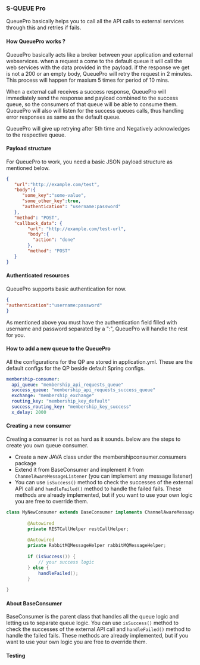 ### S-QUEUE Pro

QueuePro basically helps you to call all the API calls to external services through this and retries if fails.

#### How QueuePro works ?

QueuePro basically acts like a broker between your application and external webservices. when a request a come to the
default queue it will call the web services with the data provided in the payload. if the response we get is not a 200 
or an empty body, QueuePro will retry the request in 2 minutes. This process will happen for maxium 5 times for period 
of 10 mins.

When a external call receives a success response, QueuePro will immediately send the response and payload combined to the 
success queue, so the consumers of that queue will be able to consume them. QueuePro will also will listen for the success 
queues calls, thus handling error responses as same as the default queue.

QueuePro will give up retrying after 5th time and Negatively acknowledges to the respective queue. 

#### Payload structure
For QueuePro to work, you need a basic JSON payload structure as mentioned below.
```json
{  
   "url":"http://example.com/test",
   "body":{  
      "some_key":"some-value",
      "some_other_key":true,
      "authentication": "username:password"
   },
   "method": "POST",
   "callback_data": {
        "url": "http://example.com/test-url",
        "body":{  
          "action": "done"
        },
        "method": "POST"
   }
}
```

#### Authenticated resources
QueuePro supports basic authentication for now.
```json
{
"authentication":"username:password"
}
```
As mentioned above you must have the authentication field filled with username and password separated by a ":", QueuePro
will handle the rest for you.

#### How to add a new queue to the QueuePro

All the configurations for the QP are stored in application.yml.
These are the default configs for the QP beside default Spring configs.
```yaml
membership-consumer:
  api_queue: "membership_api_requests_queue"
  success_queue: "membership_api_requests_success_queue"
  exchange: "membership_exchange"
  routing_key: "membership_key_default"
  success_routing_key: "membership_key_success"
  x_delay: 2000
```

#### Creating a new consumer
Creating a consumer is not as hard as it sounds. below are the steps to create you own queue consumer.

* Create a new JAVA class under the membershipconsumer.consumers package
* Extend it from BaseConsumer and implement it from `ChannelAwareMessageListener` (you can implement any message listener)
* You can use `isSuccess()` method to check the successes of the external API call and `handleFailed()` method to handle 
the failed fails. These methods are already implemented, but if you want to use your own logic you are free to override 
them. 

```java
class MyNewConsumer extends BaseConsumer implements ChannelAwareMessageListener {
    
        @Autowired
        private RESTCallHelper restCallHelper;
    
        @Autowired
        private RabbitMQMessageHelper rabbitMQMessageHelper;
        
        if (isSuccess()) {
            // your success logic
        } else {
            handleFailed();
        }
    
}
```


#### About BaseConsumer

BaseConsumer is the parent class that handles all the queue logic and letting us to separate queue logic.
You can use `isSuccess()` method to check the successes of the external API call and `handleFailed()` method to handle 
the failed fails. These methods are already implemented, but if you want to use your own logic you are free to override 
them. 

#### Testing